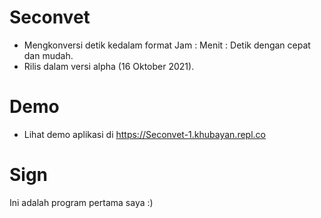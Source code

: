 # Seconvet
* Mengkonversi detik kedalam format Jam : Menit : Detik dengan cepat dan mudah.
* Rilis dalam versi alpha (16 Oktober 2021).

# Demo
* Lihat demo aplikasi di https://Seconvet-1.khubayan.repl.co

# Sign
Ini adalah program pertama saya :)

